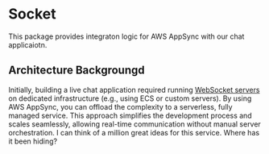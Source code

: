 # Socket

This package provides integraton logic for AWS AppSync with our chat applicaiotn. 

## Architecture Backgroungd

Initially, building a live chat application required running [WebSocket servers](https://developer.mozilla.org/en-US/docs/Web/API/WebSocket) on dedicated infrastructure (e.g., using ECS or custom servers). By using AWS AppSync, you can offload the complexity to a serverless, fully managed service. This approach simplifies the development process and scales seamlessly, allowing real-time communication without manual server orchestration. I can think of a million great ideas for this service. Where has it been hiding? 